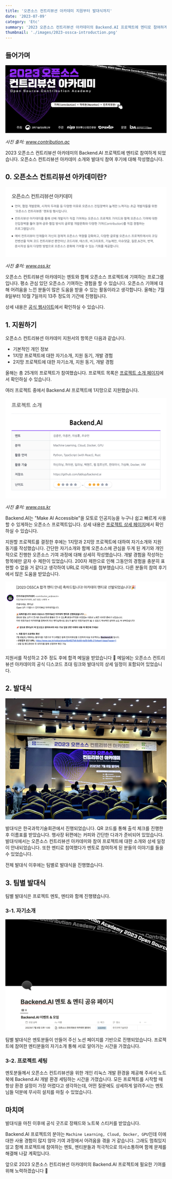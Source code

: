 ```yaml
---
title: '오픈소스 컨트리뷰션 아카데미 지원부터 발대식까지'
date: '2023-07-09'
category: 'Etc'
summary: '2023 오픈소스 컨트리뷰션 아카데미의 Backend.AI 프로젝트에 멘티로 참여하게 되었습니다. 오픈소스 컨트리뷰션 아카데미 소개와 발대식 참여 후기에 대해 작성했습니다.'
thumbnail: './images/2023-ossca-introduction.png'
---
```


## 들어가며

![2023-ossca-cover](./images/2023-ossca-cover.jpeg)

<em>사진 출처: <a href="https://www.contribution.ac" target="_blank" rel="noreferrer noopener" aria-label="2023-ossca-cover">www.contribution.ac</a></em>

2023 오픈소스 컨트리뷰션 아카데미의 Backend.AI 프로젝트에 멘티로 참여하게 되었습니다. 오픈소스 컨트리뷰션 아카데미 소개와 발대식 참여 후기에 대해 작성했습니다.

## 0. 오픈소스 컨트리뷰션 아카데미란?

![2023-ossca-website](./images/2023-ossca-website.png)

<em>사진 출처: <a href="https://www.oss.kr/contribution_academy" target="_blank" rel="noreferrer noopener" aria-label="2023-ossca-website">www.oss.kr</a></em>

오픈소스 컨트리뷰션 아카데미는 멘토와 함께 오픈소스 프로젝트에 기여하는 프로그램입니다. 평소 관심 있던 오픈소스 기여하는 경험을 할 수 있습니다. 오픈소스 기여에 대해 어려움을 느낀 분들이 많은 도움을 받을 수 있는 활동이라고 생각합니다. 올해는 7월 8일부터 10월 7일까지 13주 정도의 기간에 진행됩니다.

상세 내용은 [공식 웹사이트](https://www.contribution.ac)에서 확인하실 수 있습니다.

## 1. 지원하기

오픈소스 컨트리뷰션 아카데미 지원서의 항목은 다음과 같습니다.

- 기본적인 개인 정보
- 1지망 프로젝트에 대한 자기소개, 지원 동기, 개발 경험
- 2지망 프로젝트에 대한 자기소개, 지원 동기, 개발 경험

올해는 총 25개의 프로젝트가 참여했습니다. 프로젝트 목록은 [프로젝트 소개 페이지](https://www.oss.kr/ossca_23_projects)에서 확인하실 수 있습니다.

여러 프로젝트 중에서 Backend.AI 프로젝트에 1지망으로 지원했습니다.

![2023-ossca-backend-ai](./images/2023-ossca-backend-ai.png)

<em>사진 출처: <a href="https://www.oss.kr/ossca_23_projects/show/4d5f97e5-1057-448d-91da-3bb1f6d5f838" target="_blank" rel="noreferrer noopener" aria-label="2023-ossca-backend-ai">www.oss.kr</a></em>

Backend.AI는 "Make AI Accessible"을 모토로 인공지능을 누구나 쉽고 빠르게 사용할 수 있게하는 오픈소스 프로젝트입니다. 상세 내용은 [프로젝트 상세 페이지](https://www.oss.kr/ossca_23_projects/show/4d5f97e5-1057-448d-91da-3bb1f6d5f838)에서 확인하실 수 있습니다.

지원할 프로젝트를 결정한 후에는 1지망과 2지망 프로젝트에 대하여 자기소개와 지원 동기를 작성했습니다. 간단한 자기소개와 함께 오픈소스에 관심을 두게 된 계기와 개인적으로 진행한 오픈소스 기여 과정에 대해 상세히 작성했습니다. 개발 경험을 작성하는 항목에만 글자 수 제한이 있었습니다. 200자 제한으로 인해 그동안의 경험을 충분히 표현할 수 없을 거 같다고 생각하여 URL로 이력서를 첨부했습니다. 다른 분들의 참여 후기에서 많은 도움을 받았습니다.

![2023-ossca-email](./images/2023-ossca-email.png)

지원서를 작성하고 2주 정도 후에 합격 메일을 받았습니다 🎉 메일에는 오픈소스 컨트리뷰션 아카데미의 공식 디스코드 초대 링크와 발대식의 상세 일정이 포함되어 있었습니다.

## 2. 발대식

![2023-ossca-photo](./images/2023-ossca-photo.jpeg)

발대식은 한국과학기술회관에서 진행되었습니다. QR 코드를 통해 출석 체크를 진행한 후 이름표를 받았습니다. 행사장 뒤편에는 커피와 간단한 다과가 준비되어 있었습니다. 발대식에서는 오픈소스 컨트리뷰션 아카데미와 참여 프로젝트에 대한 소개와 상세 일정이 안내되었습니다. 또한 멘티로 참여했다가 멘토로 참여하게 된 분들의 이야기를 들을 수 있었습니다.

전체 발대식 이후에는 팀별로 발대식을 진행했습니다.

## 3. 팀별 발대식

팀별 발대식은 프로젝트 멘토, 멘티와 함께 진행됐습니다.

### 3-1. 자기소개

![2023-ossca-notion](./images/2023-ossca-notion.png)

팀별 발대식은 멘토분들이 만들어 주신 노션 페이지를 기반으로 진행되었습니다. 프로젝트에 참여한 멘티분들의 자기소개 통해 서로 알아가는 시간을 가졌습니다.

### 3-2. 프로젝트 세팅

멘토분들께서 오픈소스 컨트리뷰션을 위한 개인 리눅스 개발 환경을 제공해 주셔서 노트북에 Backend.AI 개발 환경 세팅하는 시간을 가졌습니다. 모든 프로젝트를 시작할 때 항상 환경 설정이 가장 어렵다고 생각하는데, 어떤 질문에도 상세하게 알려주시는 멘토님들 덕분에 무사히 설치를 마칠 수 있었습니다.

## 마치며

발대식을 마친 이후에 공식 굿즈로 장패드와 노트북 스티커를 받았습니다.

Backend.AI 프로젝트의 분야는 `Machine Learning, Cloud, Docker, GPU`인데 이에 대한 사용 경험이 많지 않아 기여 과정에서 어려움을 겪을 거 같습니다. 그래도 멈춰있지 않고 함께 프로젝트에 참여하는 멘토, 멘티분들과 적극적으로 의사소통하며 함께 문제를 해결해 나갈 계획입니다.

앞으로 2023 오픈소스 컨트리뷰션 아카데미의 Backend.AI 프로젝트에 필요한 기여를 위해 노력하겠습니다 🧐
